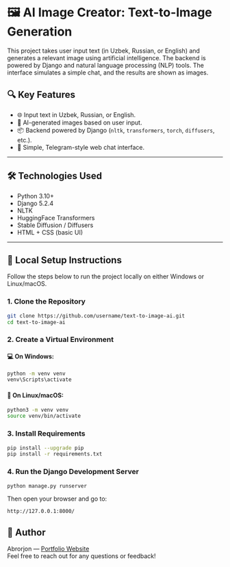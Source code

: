 
# 🖼️ AI Image Creator: Text-to-Image Generation

This project takes user input text (in Uzbek, Russian, or English) and generates a relevant image using artificial intelligence. The backend is powered by Django and natural language processing (NLP) tools. The interface simulates a simple chat, and the results are shown as images.

## 🔍 Key Features

- 🌐 Input text in Uzbek, Russian, or English.
- 🧠 AI-generated images based on user input.
- 📦 Backend powered by Django (`nltk`, `transformers`, `torch`, `diffusers`, etc.).
- 💬 Simple, Telegram-style web chat interface.

---

## 🛠️ Technologies Used

- Python 3.10+
- Django 5.2.4
- NLTK
- HuggingFace Transformers
- Stable Diffusion / Diffusers
- HTML + CSS (basic UI)

---

## 🚀 Local Setup Instructions

Follow the steps below to run the project locally on either Windows or Linux/macOS.

### 1. Clone the Repository

```bash
git clone https://github.com/username/text-to-image-ai.git
cd text-to-image-ai
```

### 2. Create a Virtual Environment

#### 💻 On Windows:
```bash
python -m venv venv
venv\Scripts\activate
```

#### 🐧 On Linux/macOS:
```bash
python3 -m venv venv
source venv/bin/activate
```

### 3. Install Requirements

```bash
pip install --upgrade pip
pip install -r requirements.txt
```

### 4. Run the Django Development Server

```bash
python manage.py runserver
```

Then open your browser and go to:

```
http://127.0.0.1:8000/
```


## 📧 Author

Abrorjon — [Portfolio Website](https://abrorjon.pythonanywhere.com/en/)  
Feel free to reach out for any questions or feedback!

